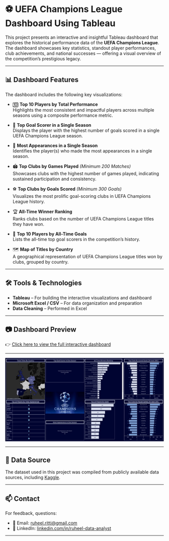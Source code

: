 # ⚽ UEFA Champions League Dashboard Using Tableau

This project presents an interactive and insightful Tableau dashboard that explores the historical performance data of the **UEFA Champions League**. The dashboard showcases key statistics, standout player performances, club achievements, and national successes — offering a visual overview of the competition’s prestigious legacy.

---

## 📊 Dashboard Features

The dashboard includes the following key visualizations:

- 🔟 **Top 10 Players by Total Performance**  
  Highlights the most consistent and impactful players across multiple seasons using a composite performance metric.

- 🥇 **Top Goal Scorer in a Single Season**  
  Displays the player with the highest number of goals scored in a single UEFA Champions League season.

- 🎯 **Most Appearances in a Single Season**  
  Identifies the player(s) who made the most appearances in a single season.

- 🏟️ **Top Clubs by Games Played** *(Minimum 200 Matches)*  
  Showcases clubs with the highest number of games played, indicating sustained participation and consistency.

- ⚽ **Top Clubs by Goals Scored** *(Minimum 300 Goals)*  
  Visualizes the most prolific goal-scoring clubs in UEFA Champions League history.

- 🏆 **All-Time Winner Ranking**  
  Ranks clubs based on the number of UEFA Champions League titles they have won.

- 🎯 **Top 10 Players by All-Time Goals**  
  Lists the all-time top goal scorers in the competition’s history.

- 🗺️ **Map of Titles by Country**  
  A geographical representation of UEFA Champions League titles won by clubs, grouped by country.

---

## 🛠 Tools & Technologies

- **Tableau** – For building the interactive visualizations and dashboard  
- **Microsoft Excel / CSV** – For data organization and preparation  
- **Data Cleaning** – Performed in Excel

---

## 📷 Dashboard Preview

👉 [Click here to view the full interactive dashboard](https://public.tableau.com/views/UEFAChampionsLeague_17524352170340/Dashboard1?:language=en-US&publish=yes&:sid=&:redirect=auth&:display_count=n&:origin=viz_share_link)

---

![UEFA Champions League Dashboard Screenshot](https://github.com/ruheel-data-analyst/UEFA-Champions-League-Dashboard-Using-Tableau/blob/main/UEFA%20Champions%20League%20Image.png)


---

## 📂 Data Source

The dataset used in this project was compiled from publicly available data sources, including [Kaggle](https://www.kaggle.com/).

---

## 📫 Contact

For feedback, questions:

- 📧 Email: [ruheel.ritti@gmail.com](mailto:ruheel.ritti@gmail.com)  
- 💼 LinkedIn: [linkedin.com/in/ruheel-data-analyst](https://www.linkedin.com/in/ruheel-data-analyst)

---

